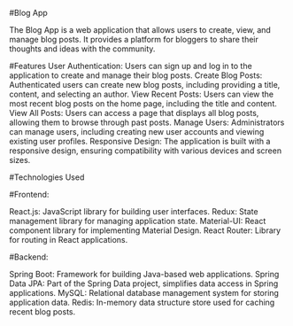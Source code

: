 #Blog App

The Blog App is a web application that allows users to create, view, and manage blog posts. It provides a platform for bloggers to share their thoughts and ideas with the community.

#Features
User Authentication: Users can sign up and log in to the application to create and manage their blog posts.
Create Blog Posts: Authenticated users can create new blog posts, including providing a title, content, and selecting an author.
View Recent Posts: Users can view the most recent blog posts on the home page, including the title and content.
View All Posts: Users can access a page that displays all blog posts, allowing them to browse through past posts.
Manage Users: Administrators can manage users, including creating new user accounts and viewing existing user profiles.
Responsive Design: The application is built with a responsive design, ensuring compatibility with various devices and screen sizes.

#Technologies Used

#Frontend:

React.js: JavaScript library for building user interfaces.
Redux: State management library for managing application state.
Material-UI: React component library for implementing Material Design.
React Router: Library for routing in React applications.

#Backend:

Spring Boot: Framework for building Java-based web applications.
Spring Data JPA: Part of the Spring Data project, simplifies data access in Spring applications.
MySQL: Relational database management system for storing application data.
Redis: In-memory data structure store used for caching recent blog posts.
